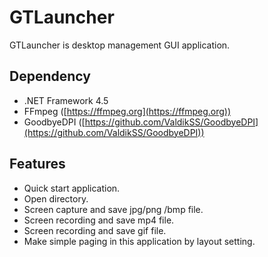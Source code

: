 # GTLauncher
GTLauncher is desktop management GUI application.

## Dependency
 - .NET Framework 4.5
 - FFmpeg ([https://ffmpeg.org](https://ffmpeg.org))
 - GoodbyeDPI ([https://github.com/ValdikSS/GoodbyeDPI](https://github.com/ValdikSS/GoodbyeDPI))

## Features
 - Quick start application.
 - Open directory.
 - Screen capture and save jpg/png /bmp file.
 - Screen recording and save mp4 file.
 - Screen recording and save gif file.
 - Make simple paging in this application by layout setting.
